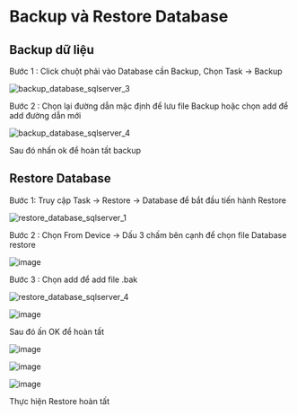 # Backup và Restore Database 

## Backup dữ liệu 

Bước 1 : Click chuột phải vào Database cần Backup, Chọn Task -> Backup 

![backup_database_sqlserver_3](https://user-images.githubusercontent.com/97047640/172805569-ce14d9ce-106a-4924-b5fd-ae08f0cd001c.png)

Bước 2 : Chọn lại đường dẫn mặc định để lưu file Backup  hoặc chọn add để add đường dẫn mới 

![backup_database_sqlserver_4](https://user-images.githubusercontent.com/97047640/172805952-a256b1a1-eb60-41fa-a675-74bc5cfc7cbb.png)

Sau đó nhấn ok để hoàn tất backup

## Restore Database 

Bước 1: Truy cập Task -> Restore -> Database để bắt đầu tiến hành Restore

![restore_database_sqlserver_1](https://user-images.githubusercontent.com/97047640/172819799-d2567c31-2445-4be3-8738-5a5c1daf9fdb.png)

Bước 2 : Chọn From Device -> Dấu 3 chấm bên cạnh để chọn file Database restore

![image](https://user-images.githubusercontent.com/97047640/172820364-db141135-f056-4709-8a2e-028e3e99e658.png)

Bước 3 : Chọn add để add file .bak

![restore_database_sqlserver_4](https://user-images.githubusercontent.com/97047640/172820448-9a42f6dc-5c92-4952-8105-65c11a63e7ff.png)

![image](https://user-images.githubusercontent.com/97047640/172820606-0febcbf0-f9e1-4406-b939-73c445912c32.png)

Sau đó ấn OK để hoàn tất

![image](https://user-images.githubusercontent.com/97047640/172820727-88016459-084c-464e-aab8-7bfe0c551086.png)

![image](https://user-images.githubusercontent.com/97047640/172820816-cb123bde-e544-4acb-a66f-30392e864ea5.png)

![image](https://user-images.githubusercontent.com/97047640/172821435-5fac3893-a5d8-457d-a44c-7c1c9b234dff.png)

Thực hiện Restore hoàn tất
